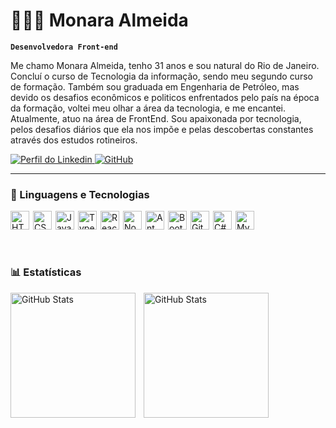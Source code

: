 # 👩🏻‍💻 Monara Almeida

**`Desenvolvedora Front-end`**

Me chamo Monara Almeida, tenho 31 anos e sou natural do Rio de Janeiro. Concluí o curso de Tecnologia da informação, sendo meu segundo curso de formação. Também sou graduada em Engenharia de Petróleo, mas devido os desafios econômicos e politicos enfrentados pelo país na época da formação, voltei meu olhar a área da tecnologia, e me encantei.
Atualmente, atuo na área de FrontEnd. Sou apaixonada por tecnologia, pelos desafios diários que ela nos impõe e pelas descobertas constantes através dos estudos rotineiros.

<p align="left">
    <!-- <a href="https://www.youtube.com/@larissakich?sub_confirmation=1">
        <img 
            alt="youtube subscribers" 
            title="Inscreva-se no meu canal" 
            src="https://custom-icon-badges.demolab.com/youtube/channel/subscribers/UCo-gJ8RnTn5akHqHvO55DVA?color=%23E05D44&label=Inscreva-se&logo=video&logoColor=white&style=for-the-badge&labelColor=CE4630"
        />
    </a>
    <a href="https://www.youtube.com/@larissakich">
        <img 
            alt="youtube views" 
            title="Vizualizações no YouTube" 
            src="https://custom-icon-badges.demolab.com/youtube/channel/views/UCo-gJ8RnTn5akHqHvO55DVA?color=%23E1AD0E&logo=eye&logoColor=white&style=for-the-badge&labelColor=C79600"
        />
    </a>  -->
    <a href="https://www.linkedin.com/in/monara-almeida-25052a170/">
        <img 
            alt="Perfil do Linkedin" 
            title="Perfil do Linkedin" 
            src="https://img.shields.io/badge/-LinkedIn-%230077B5?style=for-the-badge&logo=linkedin&logoColor=white" target="_blank">
    </a>
    <a href="https://github.com/Monaraalmeida?tab=repositories">
        <img 
            alt="GitHub" 
            title="Repositórios do GitHub" 
            src="https://img.shields.io/badge/-Repositories-%23181717?style=for-the-badge&logo=github&logoColor=white"
        />
    </a>
</p>

---

### 🤖 Linguagens e Tecnologias

<div style="display: flex; flex-wrap: nowrap; gap: 6px;">
    <img 
        alt="HTML" 
        title="HTML" 
        width="30px" 
        src="https://cdn.jsdelivr.net/gh/devicons/devicon@latest/icons/html5/html5-original.svg" 
    />
    <img 
        alt="CSS" 
        title="CSS" 
        width="30px" 
        src="https://cdn.jsdelivr.net/gh/devicons/devicon@latest/icons/css3/css3-original.svg" 
    />
    <img 
        alt="JavaScript" 
        title="JavaScript" 
        width="30px" 
        src="https://cdn.jsdelivr.net/gh/devicons/devicon@latest/icons/javascript/javascript-original.svg" 
    />
    <img 
        alt="TypeScript" 
        title="TypeScript" 
        width="30px" 
        src="https://cdn.jsdelivr.net/gh/devicons/devicon@latest/icons/typescript/typescript-original.svg" 
    />
    <img 
        alt="React" 
        title="React" 
        width="30px" 
        src="https://cdn.jsdelivr.net/gh/devicons/devicon@latest/icons/react/react-original.svg" 
    />
    <img 
        alt="Node.js" 
        title="Node.js" 
        width="30px" 
        src="https://cdn.jsdelivr.net/gh/devicons/devicon@latest/icons/nodejs/nodejs-original.svg" 
    />
    <img 
        alt="Ant Design" 
        title="Ant Design" 
        width="30px" 
        src="https://cdn.jsdelivr.net/gh/devicons/devicon@latest/icons/antdesign/antdesign-original.svg" 
    />
    <img 
        alt="Bootstrap" 
        title="Bootstrap" 
        width="30px" 
        src="https://cdn.jsdelivr.net/gh/devicons/devicon@latest/icons/bootstrap/bootstrap-original.svg" 
    />
    <img 
        alt="Git" 
        title="Git" 
        width="30px" 
        src="https://cdn.jsdelivr.net/gh/devicons/devicon@latest/icons/git/git-original.svg" 
    />
    <img 
        alt="C#" 
        title="C#" 
        width="30px" 
        src="https://cdn.jsdelivr.net/gh/devicons/devicon@latest/icons/csharp/csharp-original.svg" 
    />
     <img 
        alt="MySql" 
        title="MySql" 
        width="30px" 
        src="https://cdn.jsdelivr.net/gh/devicons/devicon@latest/icons/mysql/mysql-original.svg" 
    />
</div>

<br/>
<br/>

### 📊 Estatísticas

<p>
<img 
    align="left" 
    alt="GitHub Stats" 
    height="200" 
    style="padding-right: 10px;" 
    src="https://github-readme-stats.vercel.app/api?username=Monaraalmeida&show_icons=true&theme=tokyonight&include_all_commits=true&locale=pt-br" 
  />
<img 
      align="left" 
      alt="GitHub Stats" 
      height="200" 
      src="https://github-readme-stats.vercel.app/api/top-langs/?username=Monaraalmeida&theme=tokyonight&layout=compact&custom_title=Tecnologias&langs_count=9" 
  />

